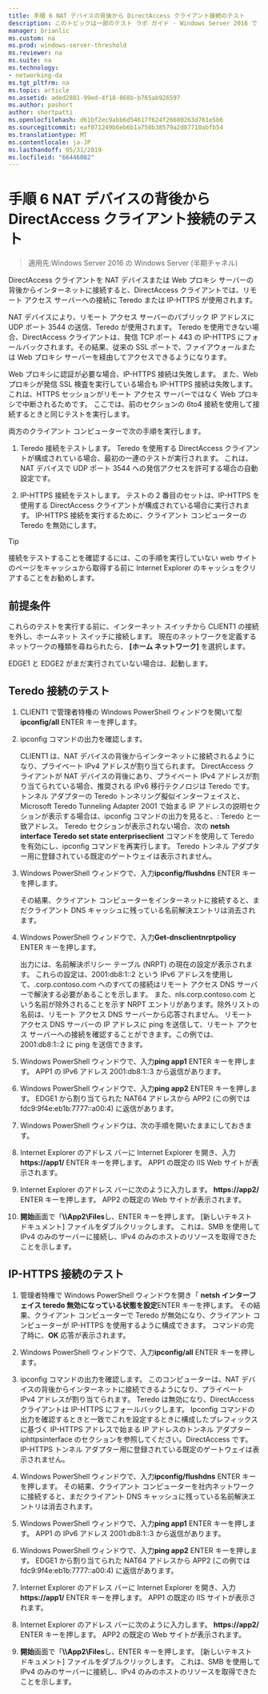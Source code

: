 ```yaml
---
title: 手順 6 NAT デバイスの背後から DirectAccess クライアント接続のテスト
description: このトピックは一部のテスト ラボ ガイド - Windows Server 2016 で Windows NLB を使用するクラスターでの DirectAccess のデモンストレーション
manager: brianlic
ms.custom: na
ms.prod: windows-server-threshold
ms.reviewer: na
ms.suite: na
ms.technology:
- networking-da
ms.tgt_pltfrm: na
ms.topic: article
ms.assetid: aded2881-99ed-4f18-868b-b765ab926597
ms.author: pashort
author: shortpatti
ms.openlocfilehash: d61bf2ec9abb6d54617f624f26680263d761e5b6
ms.sourcegitcommit: eaf071249b6eb6b1a758b38579a2d87710abfb54
ms.translationtype: MT
ms.contentlocale: ja-JP
ms.lasthandoff: 05/31/2019
ms.locfileid: "66446082"
---
```

# <a name="step-6-test-directaccess-client-connectivity-from-behind-a-nat-device"></a>手順 6 NAT デバイスの背後から DirectAccess クライアント接続のテスト

>適用先:Windows Server 2016 の Windows Server (半期チャネル)

DirectAccess クライアントを NAT デバイスまたは Web プロキシ サーバーの背後からインターネットに接続すると、DirectAccess クライアントでは、リモート アクセス サーバーへの接続に Teredo または IP-HTTPS が使用されます。 

NAT デバイスにより、リモート アクセス サーバーのパブリック IP アドレスに UDP ポート 3544 の送信、Teredo が使用されます。 Teredo を使用できない場合、DirectAccess クライアントは、発信 TCP ポート 443 の IP-HTTPS にフォールバックされます。その結果、従来の SSL ポートで、ファイアウォールまたは Web プロキシ サーバーを経由してアクセスできるようになります。 

Web プロキシに認証が必要な場合、IP-HTTPS 接続は失敗します。 また、Web プロキシが発信 SSL 検査を実行している場合も IP-HTTPS 接続は失敗します。これは、HTTPS セッションがリモート アクセス サーバーではなく Web プロキシで中断されるためです。 ここでは、前のセクションの 6to4 接続を使用して接続するときと同じテストを実行します。  
  
両方のクライアント コンピューターで次の手順を実行します。  
  
1. Teredo 接続をテストします。 Teredo を使用する DirectAccess クライアントが構成されている場合、最初の一連のテストが実行されます。 これは、NAT デバイスで UDP ポート 3544 への発信アクセスを許可する場合の自動設定です。  
  
2. IP-HTTPS 接続をテストします。 テストの 2 番目のセットは、IP-HTTPS を使用する DirectAccess クライアントが構成されている場合に実行されます。 IP-HTTPS 接続を実行するために、クライアント コンピューターの Teredo を無効にします。  
  
> [!TIP]  
> 接続をテストすることを確認するには、この手順を実行していない web サイトのページをキャッシュから取得する前に Internet Explorer のキャッシュをクリアすることをお勧めします。  
  
## <a name="prerequisites"></a>前提条件

これらのテストを実行する前に、インターネット スイッチから CLIENT1 の接続を外し、ホームネット スイッチに接続します。 現在のネットワークを定義するネットワークの種類を尋ねられたら、 **[ホーム ネットワーク]** を選択します。  
  
EDGE1 と EDGE2 がまだ実行されていない場合は、起動します。  
  
## <a name="test-teredo-connectivity"></a>Teredo 接続のテスト  
  
1. CLIENT1 で管理者特権の Windows PowerShell ウィンドウを開いて型**ipconfig/all** ENTER キーを押します。  
  
2. ipconfig コマンドの出力を確認します。  
  
   CLIENT1 は、NAT デバイスの背後からインターネットに接続されるようになり、プライベート IPv4 アドレスが割り当てられます。 DirectAccess クライアントが NAT デバイスの背後にあり、プライベート IPv4 アドレスが割り当てられている場合、推奨される IPv6 移行テクノロジは Teredo です。 トンネル アダプターの Teredo トンネリング擬似インターフェイスと、Microsoft Teredo Tunneling Adapter 2001 で始まる IP アドレスの説明セクションが表示する場合は、ipconfig コマンドの出力を見ると、: Teredo と一致アドレス。 Teredo セクションが表示されない場合、次の **netsh interface Teredo set state enterpriseclient** コマンドを使用して Teredo を有効にし、ipconfig コマンドを再実行します。 Teredo トンネル アダプター用に登録されている既定のゲートウェイは表示されません。  
  
3. Windows PowerShell ウィンドウで、入力**ipconfig/flushdns** ENTER キーを押します。  
  
   その結果、クライアント コンピューターをインターネットに接続すると、まだクライアント DNS キャッシュに残っている名前解決エントリは消去されます。  
  
4. Windows PowerShell ウィンドウで、入力**Get-dnsclientnrptpolicy** ENTER キーを押します。  
  
   出力には、名前解決ポリシー テーブル (NRPT) の現在の設定が表示されます。 これらの設定は、2001:db8:1::2 という IPv6 アドレスを使用して、.corp.contoso.com へのすべての接続はリモート アクセス DNS サーバーで解決する必要があることを示します。 また、nls.corp.contoso.com という名前が除外されることを示す NRPT エントリがあります。除外リストの名前は、リモート アクセス DNS サーバーから応答されません。 リモート アクセス DNS サーバーの IP アドレスに ping を送信して、リモート アクセス サーバーへの接続を確認することができます。この例では、2001:db8:1::2 に ping を送信できます。  
  
5. Windows PowerShell ウィンドウで、入力**ping app1** ENTER キーを押します。 APP1 の IPv6 アドレス 2001:db8:1::3 から返信があります。  
  
6. Windows PowerShell ウィンドウで、入力**ping app2** ENTER キーを押します。 EDGE1 から割り当てられた NAT64 アドレスから APP2 (この例では fdc9:9f4e:eb1b:7777::a00:4) に返信があります。  
  
7. Windows PowerShell ウィンドウは、次の手順を開いたままにしておきます。  
  
8. Internet Explorer のアドレス バーに Internet Explorer を開き、入力 **https://app1/** ENTER キーを押します。 APP1 の既定の IIS Web サイトが表示されます。  
  
9. Internet Explorer のアドレス バーに次のように入力します。 **https://app2/** ENTER キーを押します。 APP2 の既定の Web サイトが表示されます。  
  
10. **開始**画面で「<strong>\\\App2\Files</strong>し、ENTER キーを押します。 [新しいテキスト ドキュメント] ファイルをダブルクリックします。 これは、SMB を使用して IPv4 のみのサーバーに接続し、IPv4 のみのホストのリソースを取得できたことを示します。  
  
## <a name="test-ip-https-connectivity"></a>IP-HTTPS 接続のテスト  
  
1. 管理者特権で Windows PowerShell ウィンドウを開き「 **netsh インターフェイス teredo 無効になっている状態を設定**ENTER キーを押します。 その結果、クライアント コンピューターで Teredo が無効になり、クライアント コンピューターが IP-HTTPS を使用するように構成できます。 コマンドの完了時に、**OK** 応答が表示されます。  
  
2. Windows PowerShell ウィンドウで、入力**ipconfig/all** ENTER キーを押します。  
  
3. ipconfig コマンドの出力を確認します。 このコンピューターは、NAT デバイスの背後からインターネットに接続できるようになり、プライベート IPv4 アドレスが割り当てられます。 Teredo は無効になり、DirectAccess クライアントは IP-HTTPS にフォールバックします。 Ipconfig コマンドの出力を確認するときと一致でこれを設定するときに構成したプレフィックスに基づく IP-HTTPS アドレスで始まる IP アドレスのトンネル アダプター iphttpsinterface のセクションを参照してください。DirectAccess です。 IP-HTTPS トンネル アダプター用に登録されている既定のゲートウェイは表示されません。  
  
4. Windows PowerShell ウィンドウで、入力**ipconfig/flushdns** ENTER キーを押します。 その結果、クライアント コンピューターを社内ネットワークに接続すると、まだクライアント DNS キャッシュに残っている名前解決エントリは消去されます。  
  
5. Windows PowerShell ウィンドウで、入力**ping app1** ENTER キーを押します。 APP1 の IPv6 アドレス 2001:db8:1::3 から返信があります。  
  
6. Windows PowerShell ウィンドウで、入力**ping app2** ENTER キーを押します。 EDGE1 から割り当てられた NAT64 アドレスから APP2 (この例では fdc9:9f4e:eb1b:7777::a00:4) に返信があります。  
  
7. Internet Explorer のアドレス バーに Internet Explorer を開き、入力 **https://app1/** ENTER キーを押します。 APP1 の既定の IIS サイトが表示されます。  
  
8. Internet Explorer のアドレス バーに次のように入力します。 **https://app2/** ENTER キーを押します。 APP2 の既定の Web サイトが表示されます。  
  
9. **開始**画面で「<strong>\\\App2\Files</strong>し、ENTER キーを押します。 [新しいテキスト ドキュメント] ファイルをダブルクリックします。 これは、SMB を使用して IPv4 のみのサーバーに接続し、IPv4 のみのホストのリソースを取得できたことを示します。
